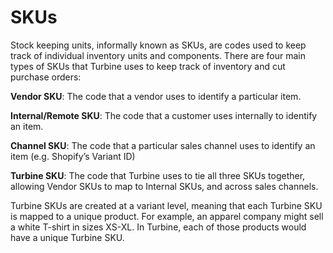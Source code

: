 # SKUs

Stock keeping units, informally known as SKUs, are codes used to keep track of individual inventory units and components. There are four main types of SKUs that Turbine uses to keep track of inventory and cut purchase orders:

**Vendor SKU**: The code that a vendor uses to identify a particular item.

**Internal/Remote SKU**: The code that a customer uses internally to identify an item.

**Channel SKU**: The code that a particular sales channel uses to identify an item (e.g. Shopify’s Variant ID)

**Turbine SKU**: The code that Turbine uses to tie all three SKUs together, allowing Vendor SKUs to map to Internal SKUs, and across sales channels. 

Turbine SKUs are created at a variant level, meaning that each Turbine SKU is mapped to a unique product. For example, an apparel company might sell a white T-shirt in sizes XS-XL. In Turbine, each of those products would have a unique Turbine SKU.
